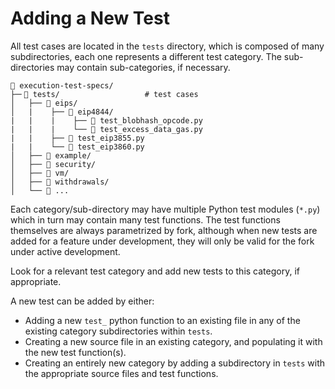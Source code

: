# Adding a New Test

All test cases are located in the `tests` directory, which is composed of many subdirectories, each one represents a different test category. The sub-directories may contain sub-categories, if necessary.

```
📁 execution-test-specs/
├─╴📁 tests/                   # test cases
│   ├── 📁 eips/
│   |    ├── 📁 eip4844/
|   |    |    ├── 📄 test_blobhash_opcode.py
|   |    |    └── 📄 test_excess_data_gas.py
|   |    ├── 📄 test_eip3855.py
|   |    └── 📄 test_eip3860.py
│   ├── 📁 example/
│   ├── 📁 security/
│   ├── 📁 vm/
│   ├── 📁 withdrawals/
│   └── 📁 ...
```

Each category/sub-directory may have multiple Python test modules (`*.py`) which in turn may contain many test functions. The test functions themselves are always parametrized by fork, although when new tests are added for a feature under development, they will only be valid for the fork under active development.

Look for a relevant test category and add new tests to this category, if appropriate.

A new test can be added by either:

- Adding a new `test_` python function to an existing file in any of the existing category subdirectories within `tests`.
- Creating a new source file in an existing category, and populating it with the new test function(s).
- Creating an entirely new category by adding a subdirectory in `tests` with the appropriate source files and test functions.
